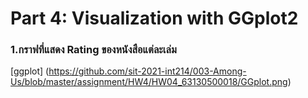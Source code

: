 # Part 4: Visualization with GGplot2
### 1.กราฟที่แสดง Rating ของหนังสือแต่ละเล่ม
[ggplot] (https://github.com/sit-2021-int214/003-Among-Us/blob/master/assignment/HW4/HW04_63130500018/GGplot.png)
